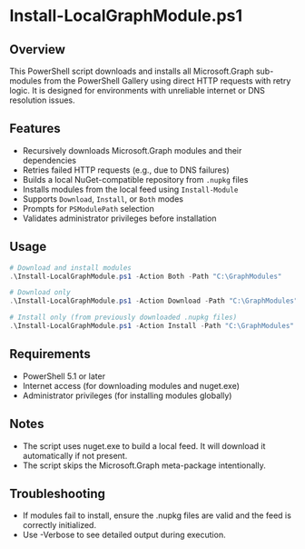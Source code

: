 # Install-LocalGraphModule.ps1

## Overview

This PowerShell script downloads and installs all Microsoft.Graph sub-modules from the PowerShell Gallery using direct HTTP requests with retry logic. It is designed for environments with unreliable internet or DNS resolution issues.

## Features

- Recursively downloads Microsoft.Graph modules and their dependencies
- Retries failed HTTP requests (e.g., due to DNS failures)
- Builds a local NuGet-compatible repository from `.nupkg` files
- Installs modules from the local feed using `Install-Module`
- Supports `Download`, `Install`, or `Both` modes
- Prompts for `PSModulePath` selection
- Validates administrator privileges before installation

## Usage

```powershell
# Download and install modules
.\Install-LocalGraphModule.ps1 -Action Both -Path "C:\GraphModules"

# Download only
.\Install-LocalGraphModule.ps1 -Action Download -Path "C:\GraphModules"

# Install only (from previously downloaded .nupkg files)
.\Install-LocalGraphModule.ps1 -Action Install -Path "C:\GraphModules"
```

## Requirements

- PowerShell 5.1 or later
- Internet access (for downloading modules and nuget.exe)
- Administrator privileges (for installing modules globally)

## Notes

- The script uses nuget.exe to build a local feed. It will download it automatically if not present.
- The script skips the Microsoft.Graph meta-package intentionally.

## Troubleshooting

- If modules fail to install, ensure the .nupkg files are valid and the feed is correctly initialized.
- Use -Verbose to see detailed output during execution.
